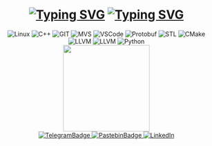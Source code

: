 <h1 align="center"><a href="[https://github.com/lookatme777]"><img src="https://readme-typing-svg.demolab.com?font=Fira+Code&duration=1&pause=&center=true&vCenter=true&width=435&lines=%D0%92%D1%81%D0%B5%D0%BC+%D0%BF%D1%80%D0%B8%D0%B2%D0%B5%D1%82!" alt="Typing SVG" /></a>
<a href="[https://github.com/lookatme777]"><img src="https://readme-typing-svg.demolab.com?font=Fira+Code&pause=1000&center=true&vCenter=true&width=435&lines=%D0%AF+%D0%BF%D1%80%D0%BE%D0%B1%D1%83%D1%8E+%D0%BF%D0%B8%D1%81%D0%B0%D1%82%D1%8C+%D0%BD%D0%B0+C%2B%2B" alt="Typing SVG" /></a></h1>

<div id="header" align="center">
    <img src="https://img.shields.io/badge/Linux-purple?style=flat&logo=Ubuntu" alt="Linux"/>
    <img src="https://img.shields.io/badge/C%2B%2B-blue?style=flat&logo=C%2B%2B" alt="C++"/>
    <img src="https://img.shields.io/badge/Git-purple?style=flat&logo=Git" alt="GIT"/>
    <img src="https://img.shields.io/badge/MVS-blue?style=flat&logo=Visual%20Studio%20Code" alt="MVS"/>
    <img src="https://img.shields.io/badge/VSCode-purple?style=flat&logo=Visual%20Studio%20Code" alt="VSCode"/>
    <img src="https://img.shields.io/badge/Protobuf-white?style=flat&logo=proto" alt="Protobuf"/>
    <img src="https://img.shields.io/badge/STL-red?style=flat&logo=STL" alt="STL"/>
    <img src="https://img.shields.io/badge/CMake-orange?style=flat&logo=CMake" alt="CMake"/>
    <img src="https://img.shields.io/badge/LLVM-blue?style=flat&logo=LLVM" alt="LLVM"/>
    <img src="https://img.shields.io/badge/json-white?style=flat&logo=json&labelColor=gray" alt="LLVM"/>
    <img src="https://img.shields.io/badge/Python-3776AB?style=flat&logo=python&logoColor=white" alt="Python"/>
    
</div>




<div id="header" align="center">
  <img src="https://media0.giphy.com/media/JfWPpXN0Dd4rEjYcH5/giphy.gif?cid=ecf05e476ez5opagwr33lulk0i5o9zfc0c7i9pf1pj2cvbce&ep=v1_gifs_related&rid=giphy.gif&ct=s" width="200"/>
  <div id="badges">
    <a href="https://t.me/zigazaga07">
      <img src="https://img.shields.io/badge/Telegram-blue?style=for-the-badge&logo=telegram" alt="TelegramBadge"/>
    </a>
    <a href="https://pastebin.com/u/chevengur">
      <img src="https://img.shields.io/badge/Pastebin-white?style=for-the-badge&logo=pastebin&logoColor=black" alt="PastebinBadge"/>
    </a>
    <a href="https://www.linkedin.com/in/km777/">
        <img src="https://img.shields.io/badge/linkedin-blue?style=for-the-badge&logo=linkedin" alt="LinkedIn"/>
    </a>
  </div>
  <img src="https://komarev.com/ghpvc/?username=lookatme777&style=flat-square&color=blueviolet" alt=""/>
</div>







<!--
**lookatme777/lookatme777** is a ✨ _special_ ✨ repository because its `README.md` (this file) appears on your GitHub profile.

Here are some ideas to get you started:

- 🔭 I’m currently working on ...
- 🌱 I’m currently learning ...
- 👯 I’m looking to collaborate on ...
- 🤔 I’m looking for help with ...
- 💬 Ask me about ...
- 📫 How to reach me: ...
- 😄 Pronouns: ...
- ⚡ Fun fact: ...
-->
